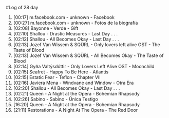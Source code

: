 #Log of 28 day

1. [00:17] m.facebook.com - unknown - Facebook
1. [00:27] m.facebook.com - unknown - Fotos de la biografía
1. [02:08] Bayonne - Verde - Gift
1. [02:10] Shallou - Drastic Measures - Last Day . . .
1. [02:12] Shallou - All Becomes Okay - Last Day . . .
1. [02:13] Jozef Van Wissem & SQÜRL - Only lovers left alive OST - The Taste of Blood
1. [02:13] Jozef Van Wissem & SQÜRL - All Becomes Okay - The Taste of Blood
1. [02:14] Gyða Valtýsdóttir - Only Lovers Left Alive OST - Moonchild
1. [02:15] Seafret - Happy To Be Here - Atlantis
1. [02:15] Estatic Fear - Teflon - Chapter VII
1. [02:16] Javiera Mena - Windvane and Window - Otra Era
1. [02:20] Shallou - All Becomes Okay - Last Day . . .
1. [02:21] Queen - A Night at the Opera - Bohemian Rhapsody
1. [02:26] Sabino - Sabino - Única Testigo
1. [16:20] Queen - A Night at the Opera - Bohemian Rhapsody
1. [21:11] Restorations - A Night At The Opera - The Red Door
